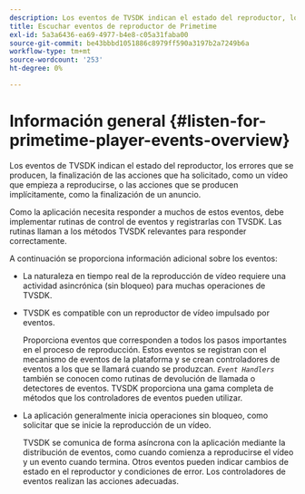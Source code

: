 ```yaml
---
description: Los eventos de TVSDK indican el estado del reproductor, los errores que se producen, la finalización de las acciones que ha solicitado, como un vídeo que empieza a reproducirse, o las acciones que se producen implícitamente, como la finalización de un anuncio.
title: Escuchar eventos de reproductor de Primetime
exl-id: 5a3a6436-ea69-4977-b4e8-c05a31faba00
source-git-commit: be43bbbd1051886c8979ff590a3197b2a7249b6a
workflow-type: tm+mt
source-wordcount: '253'
ht-degree: 0%

---
```


# Información general {#listen-for-primetime-player-events-overview}

Los eventos de TVSDK indican el estado del reproductor, los errores que se producen, la finalización de las acciones que ha solicitado, como un vídeo que empieza a reproducirse, o las acciones que se producen implícitamente, como la finalización de un anuncio.

Como la aplicación necesita responder a muchos de estos eventos, debe implementar rutinas de control de eventos y registrarlas con TVSDK. Las rutinas llaman a los métodos TVSDK relevantes para responder correctamente.

A continuación se proporciona información adicional sobre los eventos:

* La naturaleza en tiempo real de la reproducción de vídeo requiere una actividad asincrónica (sin bloqueo) para muchas operaciones de TVSDK.
* TVSDK es compatible con un reproductor de vídeo impulsado por eventos.

   Proporciona eventos que corresponden a todos los pasos importantes en el proceso de reproducción. Estos eventos se registran con el mecanismo de eventos de la plataforma y se crean controladores de eventos a los que se llamará cuando se produzcan. *`Event Handlers`* también se conocen como rutinas de devolución de llamada o detectores de eventos. TVSDK proporciona una gama completa de métodos que los controladores de eventos pueden utilizar.
* La aplicación generalmente inicia operaciones sin bloqueo, como solicitar que se inicie la reproducción de un vídeo.

   TVSDK se comunica de forma asíncrona con la aplicación mediante la distribución de eventos, como cuando comienza a reproducirse el vídeo y un evento cuando termina. Otros eventos pueden indicar cambios de estado en el reproductor y condiciones de error. Los controladores de eventos realizan las acciones adecuadas.
